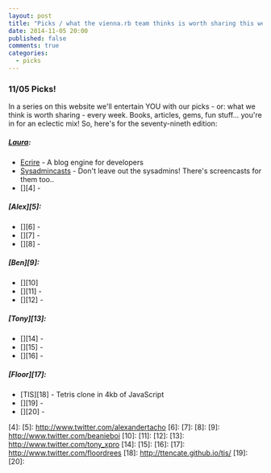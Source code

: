 ```yaml
---
layout: post
title: "Picks / what the vienna.rb team thinks is worth sharing this week"
date: 2014-11-05 20:00
published: false
comments: true
categories:
  - picks
---
```


### 11/05 Picks!

In a series on this website we'll entertain YOU with our picks - or: what we think is worth sharing - every week.
Books, articles, gems, fun stuff... you're in for an eclectic mix! So, here's for the seventy-nineth edition:

##### [Laura][1]:
  - [Ecrire][2] - A blog engine for developers
  - [Sysadmincasts][3] - Don't leave out the sysadmins! There's screencasts for them too..
  - [][4] -

##### [Alex][5]:
  - [][6] -
  - [][7] -
  - [][8] -

##### [Ben][9]:
  - [][10]
  - [][11] -
  - [][12] -

##### [Tony][13]:
  - [][14] -
  - [][15] -
  - [][16] -

##### [Floor][17]:
  - [TIS][18] - Tetris clone in 4kb of JavaScript
  - [][19] -
  - [][20] -

[1]: http://www.twitter.com/alicetragedy
[2]: https://github.com/pothibo/ecrire
[3]: https://sysadmincasts.com
[4]:
[5]: http://www.twitter.com/alexandertacho
[6]:
[7]:
[8]:
[9]: http://www.twitter.com/beanieboi
[10]:
[11]:
[12]:
[13]: http://www.twitter.com/tony_xpro
[14]:
[15]:
[16]:
[17]: http://www.twitter.com/floordrees
[18]: http://ttencate.github.io/tis/
[19]:
[20]:
